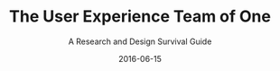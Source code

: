 ---
date: 2016-06-15
dateYear: 2016
isbn: 9781933820187
title: The User Experience Team of One
subtitle: A Research and Design Survival Guide
description: "The User Experience Team of One prescribes a range of approaches that have big impact and take less time and fewer resources than the standard lineup of UX deliverables. Whether you want to cross over into user experience or you're a seasoned practitioner trying to drag your organization forward, this book gives you tools and insight for doing more with less."
cover: cover-the-user-experience-team-of-one.jpeg
coverGoogle: https://books.google.com/books/content?id=vQ7cnAEACAAJ&printsec=frontcover&img=1&zoom=1&source=gbs_api
pageCount: 246
authors: Leah Buley
publishers: Rosenfeld
published: 2013
publishedYear: 2012
shelves:
- non-fiction
skills:
- ux-design
portfolioFeature: true
---
